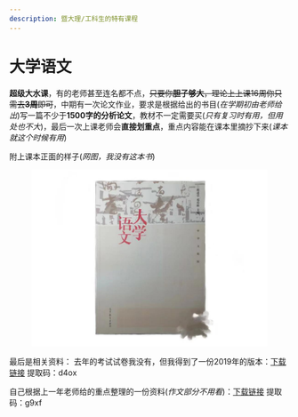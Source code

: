 ```yaml
---
description: 暨大理/工科生的特有课程
---
```


# 大学语文

**超级大水课**，有的老师甚至连名都不点，~~只要你**胆子够大**，理论上上课16周你只需去**3周**即可~~，中期有一次论文作业，要求是根据给出的书目(_在学期初由老师给出_)写一篇不少于**1500字的分析论文**，教材不一定需要买(_只有复习时有用，但用处也不大_)，最后一次上课老师会**直接划重点**，重点内容能在课本里摘抄下来(_课本就这个时候有用_)

附上课本正面的样子(_网图，我没有这本书_)&#x20;

<figure><img src="../.gitbook/assets/chbook.jpg" alt=""><figcaption></figcaption></figure>

最后是相关资料： 去年的考试试卷我没有，但我得到了一份2019年的版本：[下载链接](https://pan.baidu.com/s/1qmaEUpLkXBJ48SvjkLHq7A) 提取码：d4ox&#x20;

自己根据上一年老师给的重点整理的一份资料(_作文部分不用看_)：[下载链接](https://pan.baidu.com/s/1\_B4gfRTcvBV8-f88AqLPzg) 提取码：g9xf
